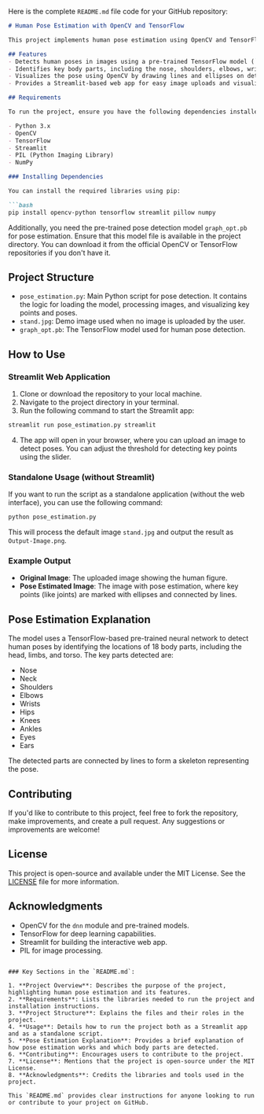 Here is the complete `README.md` file code for your GitHub repository:

```markdown
# Human Pose Estimation with OpenCV and TensorFlow

This project implements human pose estimation using OpenCV and TensorFlow's pre-trained models. It allows users to upload images and visualize key body parts and their connections, demonstrating real-time human pose detection.

## Features
- Detects human poses in images using a pre-trained TensorFlow model (`graph_opt.pb`).
- Identifies key body parts, including the nose, shoulders, elbows, wrists, hips, knees, and ankles.
- Visualizes the pose using OpenCV by drawing lines and ellipses on detected body parts.
- Provides a Streamlit-based web app for easy image uploads and visualization.

## Requirements

To run the project, ensure you have the following dependencies installed:

- Python 3.x
- OpenCV
- TensorFlow
- Streamlit
- PIL (Python Imaging Library)
- NumPy

### Installing Dependencies

You can install the required libraries using pip:

```bash
pip install opencv-python tensorflow streamlit pillow numpy
```

Additionally, you need the pre-trained pose detection model `graph_opt.pb` for pose estimation. Ensure that this model file is available in the project directory. You can download it from the official OpenCV or TensorFlow repositories if you don't have it.

## Project Structure

- `pose_estimation.py`: Main Python script for pose detection. It contains the logic for loading the model, processing images, and visualizing key points and poses.
- `stand.jpg`: Demo image used when no image is uploaded by the user.
- `graph_opt.pb`: The TensorFlow model used for human pose detection.

## How to Use

### Streamlit Web Application

1. Clone or download the repository to your local machine.
2. Navigate to the project directory in your terminal.
3. Run the following command to start the Streamlit app:

```bash
streamlit run pose_estimation.py streamlit
```

4. The app will open in your browser, where you can upload an image to detect poses. You can adjust the threshold for detecting key points using the slider.

### Standalone Usage (without Streamlit)

If you want to run the script as a standalone application (without the web interface), you can use the following command:

```bash
python pose_estimation.py
```

This will process the default image `stand.jpg` and output the result as `Output-Image.png`.

### Example Output

- **Original Image**: The uploaded image showing the human figure.
- **Pose Estimated Image**: The image with pose estimation, where key points (like joints) are marked with ellipses and connected by lines.

## Pose Estimation Explanation

The model uses a TensorFlow-based pre-trained neural network to detect human poses by identifying the locations of 18 body parts, including the head, limbs, and torso. The key parts detected are:

- Nose
- Neck
- Shoulders
- Elbows
- Wrists
- Hips
- Knees
- Ankles
- Eyes
- Ears

The detected parts are connected by lines to form a skeleton representing the pose.

## Contributing

If you'd like to contribute to this project, feel free to fork the repository, make improvements, and create a pull request. Any suggestions or improvements are welcome!

## License

This project is open-source and available under the MIT License. See the [LICENSE](LICENSE) file for more information.

## Acknowledgments

- OpenCV for the `dnn` module and pre-trained models.
- TensorFlow for deep learning capabilities.
- Streamlit for building the interactive web app.
- PIL for image processing.
```

### Key Sections in the `README.md`:

1. **Project Overview**: Describes the purpose of the project, highlighting human pose estimation and its features.
2. **Requirements**: Lists the libraries needed to run the project and installation instructions.
3. **Project Structure**: Explains the files and their roles in the project.
4. **Usage**: Details how to run the project both as a Streamlit app and as a standalone script.
5. **Pose Estimation Explanation**: Provides a brief explanation of how pose estimation works and which body parts are detected.
6. **Contributing**: Encourages users to contribute to the project.
7. **License**: Mentions that the project is open-source under the MIT License.
8. **Acknowledgments**: Credits the libraries and tools used in the project.

This `README.md` provides clear instructions for anyone looking to run or contribute to your project on GitHub.
